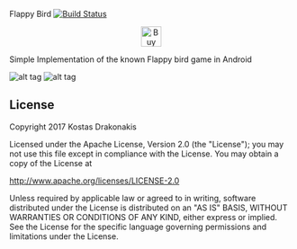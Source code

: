 Flappy Bird [![Build Status](https://travis-ci.org/kostasdrakonakis/flappybird.svg?branch=master)](https://travis-ci.org/kostasdrakonakis/flappybird)

<p align="center"><a href='https://ko-fi.com/Z8Z4XWSM' target='_blank'><img height='36' style='border:0px;height:36px;' src='https://az743702.vo.msecnd.net/cdn/kofi4.png?v=2' border='0' alt='Buy Me a Coffee at ko-fi.com' /></a></p>


Simple Implementation of the known Flappy bird game in Android

![alt tag](https://github.com/kostasdrakonakis/flappybird/blob/master/screenshot1.jpg)  ![alt tag](https://github.com/kostasdrakonakis/flappybird/blob/master/screenshot2.jpg)

License
-------

 Copyright 2017 Kostas Drakonakis

 Licensed under the Apache License, Version 2.0 (the "License");
 you may not use this file except in compliance with the License.
 You may obtain a copy of the License at

 http://www.apache.org/licenses/LICENSE-2.0

 Unless required by applicable law or agreed to in writing, software
 distributed under the License is distributed on an "AS IS" BASIS,
 WITHOUT WARRANTIES OR CONDITIONS OF ANY KIND, either express or implied.
 See the License for the specific language governing permissions and
 limitations under the License.
